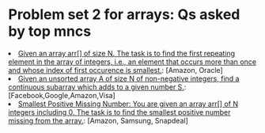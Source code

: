 # Problem set 2 for arrays: Qs asked by top mncs

<li><a href="prob1">Given an array arr[] of size N. The task is to find the first repeating element in the array of integers, i.e., an element that occurs more than once and whose index of first occurence is smallest.</a>: [Amazon, Oracle]
<li><a href="prob2">Given an unsorted array A of size N of non-negative integers, find  a continuous subarray which adds to a given number S.</a>: [Facebook,Google,Amazon,Visa]
<li><a href="prob3">Smallest Positive Missing Number: You are given an array arr[] of N integers including 0. The task is to find the smallest positive number missing from the array.</a>: [Amazon, Samsung, Snapdeal]

